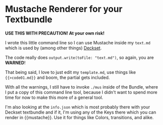 # Mustache Renderer for your Textbundle

**USE THIS WITH PRECAUTION! At your own risk!**

I wrote this little command line so I can use Mustache inside my `text.md` which is used by (among other things) [Deckset](https://deckset.com).

The code really does `output.write(toFile: "text.md")`, so again, you are **WARNED**!

That being said, I love to just edit my `template.md`, use things like `{{>code01.md}}` and boom, the partial gets included.

With all the warnings, I still have to invoke `./mus` inside of the Bundle, where I put a copy of this command line tool, because I didn't want to spend more time for now to make this more of a general tool.

I'm also looking at the `info.json` which is most probably there with your Deckset textbundle and if it, I'm using any of the Keys there which you can render in {{mustache}}. Use it for things like Colors, transitions, and alike.
